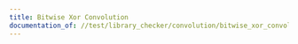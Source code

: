 ```yaml
---
title: Bitwise Xor Convolution
documentation_of: //test/library_checker/convolution/bitwise_xor_convolution.test.py
---
```

